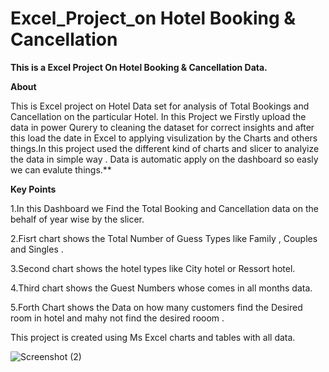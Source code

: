 # Excel_Project_on Hotel Booking & Cancellation

**This is a Excel Project On Hotel Booking &amp; Cancellation Data.**

**About**

This is Excel project on Hotel Data set for analysis of Total Bookings and Cancellation on the particular Hotel. In this Project we Firstly upload the data in power Qurery to cleaning the dataset for correct insights and after this load the date in Excel to applying visulization by the Charts and others things.In this project used the different kind of charts and slicer to analyize the data in simple way . Data is automatic apply on the dashboard so easly we can evalute things.**

**Key Points**

1.In this Dashboard we Find the Total Booking and Cancellation data on the behalf of year wise by the slicer.

2.Fisrt chart shows the Total Number of Guess Types like Family , Couples  and Singles .
  
3.Second chart shows the hotel types like City hotel or Ressort hotel.

4.Third chart shows the Guest Numbers whose comes in all months data.

5.Forth Chart shows the Data on how many customers find the Desired room in hotel and mahy not find the desired rooom .

This project is created using Ms Excel charts and tables with all data.

![Screenshot (2)](https://github.com/Shahrukhkhan1580/Excel_Project/assets/169712366/56733d1f-8f36-49d5-851d-c137e0c5c5bc)


